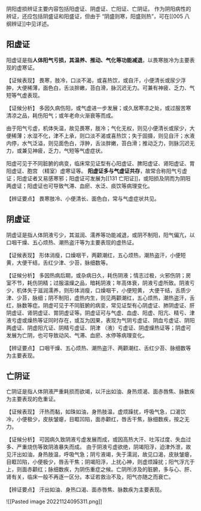 阴阳虚损辨证主要内容包括阳虚证、阴虚证、亡阳证、亡阴证。
作为阴阳病性的辨证，还应包括阴盛证和阳盛证，但由于 “阴盛则寒，阳盛则热”，可在[[005 八纲辨证]]中见详述。

## 阳虚证
阳虚证是指**人体阳气亏损，其温养、推动、气化等功能减退**，以畏寒肢冷为主要表现的虚寒证。

【证候表现】
畏寒，肢冷，口淡不渴，或喜热饮，或自汗，小便清长或尿少浮肿，大便稀薄，面色白，舌淡胖嫩，苔白滑，脉沉迟无力。可兼有神疲、乏力、气短等气虚表现。

【证候分析】
多因久病伤阳，或气虚进一步发展；或久居寒凉之处，或过服苦寒清凉之品，耗伤阳气；或年老命火渐衰等而成。

由于阳气亏虚，机体失温，故见畏寒，肢冷；气化无权，则见小便清长或尿少，大便稀薄；水湿不化，津不上承，则口淡不渴或喜热饮；失于固摄，则见自汗；水液内停，水气泛溢，则见面色白，浮肿，舌淡胖嫩，苔白滑；推动乏力，则脉沉迟无力，或兼见神疲，乏力，气短等气虚症状。

阳虚可见于不同脏腑的病变，临床常见证型有心阳虚证、脾阳虚证、肾阳虚证、胃阳虚证、胞宫 （精室）虚寒证等。
**阳虚证多与气虚证共存**，故常合称阳气亏虚证；阳虚证者又易感寒邪；阳虚证可发展为[[131 亡阳证]]，或阳损及阴而为阴阳两虚证；阳虚证也可导致气滞、血瘀、水泛、痰饮等病理变化。

【辨证要点】
畏寒肢冷、小便清长、面色白，常与气虚症状共见。
## 阴虚证

阴虚证是指人体阴液亏少，其滋润、濡养等功能减退，或阴不制阳，阳气偏亢，以口咽干燥、五心烦热、潮热盗汗等为主要表现的虚热证。

【证候表现】
形体消瘦，口燥咽干，两颧潮红，五心烦热，潮热盗汗，小便短黄，大便干结，舌红少津、少苔，脉细数等。

【证候分析】
多因热病后期，或杂病日久，耗伤阴液；情志过极，火邪伤阴；房室不节，耗伤阴精；过服温燥之品，暗耗阴液；年高体衰，阴液亏虚所致。阴液亏少，机体失于滋润濡养，则形体消瘦，口燥咽干，小便短黄，
大便干结，舌质少津、少苔，脉细；阴不制阳，虚热内生，则见两颧潮红，五心烦热，潮热盗汗，舌红，脉数等症。阴虚可见于不同脏腑的病变，常见证型有心阴虚证、肺阴虚证、肝阴虚证、肾阴虚证、胃阴虚证等。阴虚证可与气虚、血虚、阳虚、阳亢、精亏、津液亏虚或燥热等证同时存在，或互为因果，表现为气阴亏虚证、阴血亏虚证、阴阳两虚证、阴虚阳亢证、阴精亏虚证、阴津 （液）亏虚证、阴虚燥热证等；阴虚可发展为亡阴，也可导致动风、气滞、血瘀、水停等病理变化。

【辨证要点】
口咽干燥、五心烦热、潮热盗汗、两颧潮红、舌红少苔、脉细数等为主要表现。


## 亡阴证
亡阴证是指人体阴液严重耗损而欲竭，以汗出如油、身热烦渴、面赤唇焦、脉数疾为主要表现的危重证。

【证候表现】
汗热而黏，如珠如油，身热肢温，虚烦躁扰，呼吸气急，口渴饮冷，小便极少，皮肤皱瘪，目眶凹陷，面赤颧红，唇舌干焦，脉细数疾，按之无力。

【证候分析】
可因病久致阴液亏虚发展而成，或因高热大汗、吐泻过度、失血过多、严重烧伤等致阴液暴失而成。
由于阴液亏虚欲绝，阴竭阳浮，迫津外泄，故见汗出如油，身热肢温，呼吸气急；阴亏液竭，失于濡润，故见口渴，皮肤皱瘪，目眶凹陷，小便极少，唇舌干焦；阴竭阳浮，上扰心神，则虚烦躁扰；阳气浮亢于
上，则面赤颧红；脉细数疾，为阴伤重症之候。亡阴所涉及的脏腑，多与心、肝、肾有关，临床一般不再逐一区分。本证若救治不及，阳气亦随之而衰亡。

【辨证要点】
汗出如油、身热口渴、面赤唇焦、脉数疾为主要表现。

![[Pasted image 20221124095311.png]]